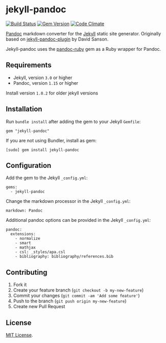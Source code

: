 jekyll-pandoc
=============

[![Build Status](https://travis-ci.org/mfenner/jekyll-pandoc.svg)](https://travis-ci.org/mfenner/jekyll-pandoc)
[![Gem Version](https://badge.fury.io/rb/jekyll-pandoc.svg)](http://badge.fury.io/rb/jekyll-pandoc)
[![Code Climate](https://codeclimate.com/github/mfenner/jekyll-pandoc.png)](https://codeclimate.com/github/mfenner/jekyll-pandoc)

[Pandoc](http://johnmacfarlane.net/pandoc/) markdown converter for the [Jekyll](https://github.com/jekyll/jekyll) static site generator. Originally based on [jekyll-pandoc-plugin](https://github.com/dsanson/jekyll-pandoc-plugin) by David Sanson.

Jekyll-pandoc uses the [pandoc-ruby](https://github.com/alphabetum/pandoc-ruby) gem as a Ruby wrapper for Pandoc.

## Requirements

* Jekyll, version `3.0` or higher
* Pandoc, version `1.15` or higher

Install version `1.0.2` for older jekyll versions

## Installation

Run `bundle install` after adding the gem to your Jekyll `Gemfile`:

```
gem "jekyll-pandoc"
```

If you are not using Bundler, install as gem:

```
[sudo] gem install jekyll-pandoc
```

## Configuration

Add the gem to the Jekyll `_config.yml`:

```
gems:
  - jekyll-pandoc
```

Change the markdown processor in the Jekyll `_config.yml`:

```
markdown: Pandoc
```

Additional pandoc options can be provided in the Jekyll `_config.yml`:

```
pandoc:
  extensions:
    - normalize
    - smart
    - mathjax
    - csl: _styles/apa.csl
    - bibliography: bibliography/references.bib
```

## Contributing

1. Fork it
2. Create your feature branch (`git checkout -b my-new-feature`)
3. Commit your changes (`git commit -am 'Add some feature'`)
4. Push to the branch (`git push origin my-new-feature`)
5. Create new Pull Request

## License
[MIT License](LICENSE).

